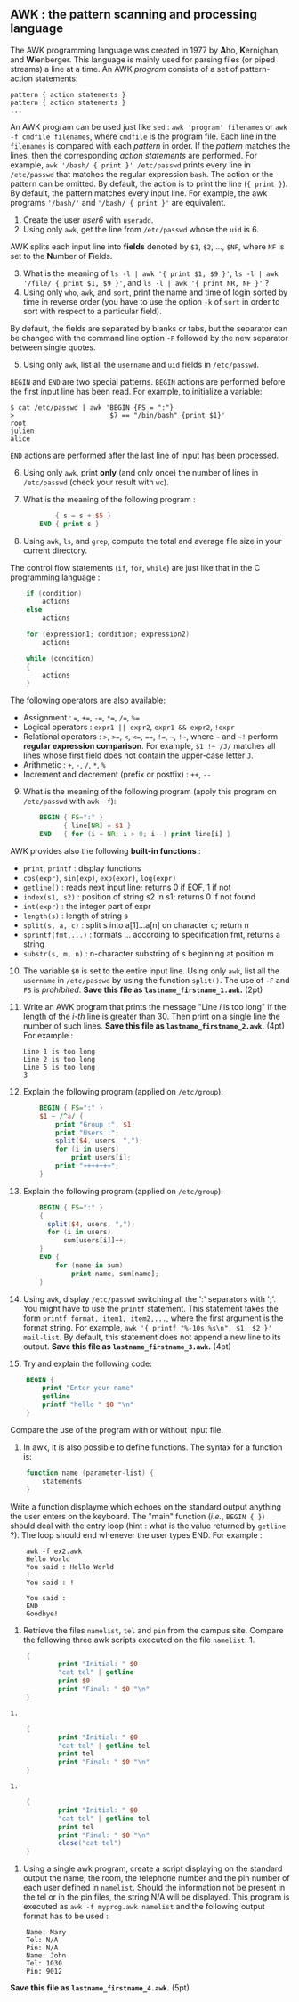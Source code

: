 ## AWK : the pattern scanning and processing language

The AWK programming language was created in 1977 by **A**ho, **K**ernighan, and **W**ienberger. This
language is mainly used for parsing files (or piped streams) a line at a time. An AWK *program*
consists of a set of pattern-action statements:

```
pattern { action statements }
pattern { action statements }
...
```

An AWK program can be used just like `sed` : `awk 'program' filenames` or `awk -f cmdfile
filenames`, where `cmdfile` is the program file. Each line in the `filenames` is compared with each
*pattern* in order. If the *pattern* matches the lines, then the corresponding *action statements*
are performed. For example, `awk '/bash/ { print }' /etc/passwd` prints every line in `/etc/passwd`
that matches the regular expression `bash`. The action or the pattern can be omitted. By default,
the action is to print the line (`{ print }`). By default, the pattern matches every input line. For
example, the awk programs `'/bash/'` and `'/bash/ { print }'` are equivalent.

1. Create the user *user6* with `useradd`.
2. Using only `awk`, get the line from `/etc/passwd` whose the `uid` is 6.

AWK splits each input line into **fields** denoted by `$1`, `$2`, ..., `$NF`, where `NF` is set to
the **N**umber of **F**ields.

3. What is the meaning of  `ls -l | awk '{ print $1, $9 }'`, `ls -l | awk '/file/ { print $1, $9
   }'`, and `ls -l | awk '{ print NR, NF }'` ?
4. Using only `who`, `awk`, and `sort`, print the name and time of login sorted by time in reverse
   order (you have to use the option `-k` of `sort` in order to sort with respect to a particular
   field).

By default, the fields are separated by blanks or tabs, but the separator can be changed with the
command line option `-F` followed by the new separator between single quotes.

5. Using only `awk`, list all the `username` and `uid` fields in `/etc/passwd`.

`BEGIN` and `END` are two special patterns. `BEGIN` actions are performed before the first input
line has been read. For example, to initialize a variable:

```
$ cat /etc/passwd | awk 'BEGIN {FS = ":"}
>                        $7 == "/bin/bash" {print $1}'
root
julien
alice
```

`END` actions are performed after the last line of input has been processed.

6. Using only `awk`, print **only** (and only once) the number of lines in `/etc/passwd` (check your
   result with `wc`).
7. What is the meaning of the following program :

	```awk
		    { s = s + $5 }
		END { print s }
	```

8. Using `awk`, `ls`, and `grep`, compute the total and average file size in your current directory.

The control flow statements (`if`, `for`, `while`) are just like that in the C programming language :

```awk
	if (condition)
		actions
	else
		actions

	for (expression1; condition; expression2)
		actions

	while (condition)
	{
		actions
	}
```

The following operators are also available:

* Assignment : `=`, `+=`, `-=`, `*=`, `/=`, `%=`
* Logical operators : `expr1 || expr2`, `expr1 && expr2`, `!expr`
* Relational operators : `>`, `>=`, `<`, `<=`, `==`, `!=`, `~`, `!~`, where `~` and `~!` perform
  **regular expression comparison**. For example, `$1 !~ /J/` matches all lines whose first field
  does not contain the upper-case letter `J`.
* Arithmetic : `+`, `-`, `/`, `*`, `%`
* Increment and decrement (prefix or postfix) : `++`, `--`

9. What is the meaning of the following program (apply this program on `/etc/passwd` with `awk -f`):

	```awk
		BEGIN { FS=":" }
		      { line[NR] = $1 }
		END   { for (i = NR; i > 0; i--) print line[i] }
	```

AWK provides also the following **built-in functions** :

*  `print`, `printf` : display functions
*  `cos(expr)`, `sin(exp)`, `exp(expr)`, `log(expr)`
*  `getline()` : reads next input line; returns 0 if EOF, 1 if not
*  `index(s1, s2)` : position of string s2 in s1; returns 0 if not found
*  `int(expr)` : the integer part of expr
*  `length(s)` : length of string s
*  `split(s, a, c)` : split s into a[1]...a[n] on character c; return n
*  `sprintf(fmt,...)` : formats ... according to specification fmt, returns a string
*  `substr(s, m, n)` : n-character substring of s beginning at position m

10. The variable `$0` is set to the entire input line. Using only `awk`, list all the `username` in
    `/etc/passwd` by using the function `split()`. The use of `-F` and `FS` is *prohibited*. **Save
    this file as `lastname_firstname_1.awk`.** (2pt)

11. Write an AWK program that prints the message "Line *i* is too long" if the length of the *i-th*
    line is greater than 30. Then print on a single line the number of such lines. **Save this file
    as `lastname_firstname_2.awk`.** (4pt) For example :
    ```
    Line 1 is too long
    Line 2 is too long
    Line 5 is too long
    3
    ```

12. Explain the following program (applied on `/etc/group`):

	```awk
		BEGIN { FS=":" }
		$1 ~ /^a/ {
			print "Group :", $1;
		    print "Users :";
			split($4, users, ",");
			for (i in users)
				print users[i];
			print "+++++++";
		}
    ```

13. Explain the following program (applied on `/etc/group`):

	```awk
		BEGIN { FS=":" }
		{
		  split($4, users, ",");
		  for (i in users)
			  sum[users[i]]++;
		}
		END {
			for (name in sum)
				print name, sum[name];
		}
	```

14. Using `awk`, display `/etc/passwd` switching all the ':' separators with ';'. You might have to
    use the `printf` statement. This statement takes the form `printf format, item1, item2,...`,
    where the first argument is the format string. For example, `awk '{ printf "%-10s %s\n", $1, $2
    }' mail-list`. By default, this statement does not append a new line to its output. **Save this
    file as `lastname_firstname_3.awk`.** (4pt)

1. Try and explain the following code:
```awk
	BEGIN {
	    print "Enter your name"
		getline
		printf "hello " $0 "\n"
	}
```
Compare the use of the program with or without input file.

1. In awk, it is also possible to define functions. The syntax for a function is:
```awk
	function name (parameter-list) {
		statements
	}
```
   Write a function displayme which echoes on the standard output anything the
   user enters on the keyboard. The "main" function (*i.e.*, `BEGIN { }`) should
   deal with the entry loop (hint : what is the value returned by `getline` ?).
   The loop should end whenever the user types END. For example :
```
    awk -f ex2.awk
    Hello World
    You said : Hello World
    !
    You said : !

    You said : 
    END
    Goodbye!
```

1. Retrieve the files `namelist`, `tel` and `pin` from the campus site. Compare the following three
   awk scripts executed on the file `namelist`:
     1.
```awk
	{
    		print "Initial: " $0
    		"cat tel" | getline
    		print $0
    		print "Final: " $0 "\n"
	}
```
    1.
```awk
	{
    		print "Initial: " $0
    		"cat tel" | getline tel
    		print tel
    		print "Final: " $0 "\n"
	}
```
    1.
```awk
	{
    		print "Initial: " $0
            "cat tel" | getline tel
            print tel
    		print "Final: " $0 "\n"
    		close("cat tel")
    }
```

1. Using a single awk program, create a script displaying on the standard output the name, the room,
   the telephone number and the pin number of each user defined in `namelist`. Should the information
   not be present in the tel or in the pin files, the string N/A will be
   displayed. This program is executed as `awk -f myprog.awk namelist` and the following output
   format has to be used :
```
    Name: Mary
    Tel: N/A
    Pin: N/A
    Name: John
    Tel: 1030
    Pin: 9012
```
   **Save this file as `lastname_firstname_4.awk`.** (5pt)
